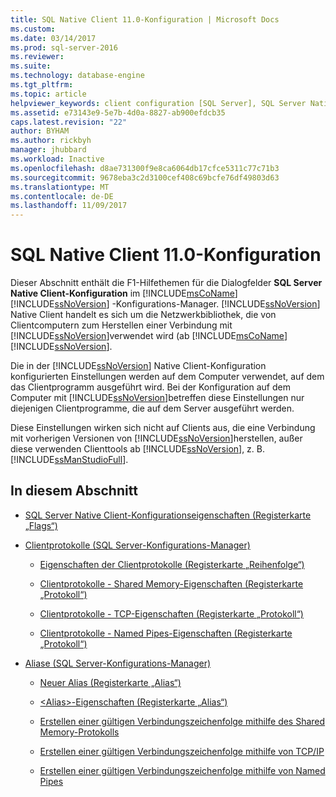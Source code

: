 ```yaml
---
title: SQL Native Client 11.0-Konfiguration | Microsoft Docs
ms.custom: 
ms.date: 03/14/2017
ms.prod: sql-server-2016
ms.reviewer: 
ms.suite: 
ms.technology: database-engine
ms.tgt_pltfrm: 
ms.topic: article
helpviewer_keywords: client configuration [SQL Server], SQL Server Native Client
ms.assetid: e73143e9-5e7b-4d0a-8827-ab900efdcb35
caps.latest.revision: "22"
author: BYHAM
ms.author: rickbyh
manager: jhubbard
ms.workload: Inactive
ms.openlocfilehash: d8ae731300f9e8ca6064db17cfce5311c77c71b3
ms.sourcegitcommit: 9678eba3c2d3100cef408c69bcfe76df49803d63
ms.translationtype: MT
ms.contentlocale: de-DE
ms.lasthandoff: 11/09/2017
---
```

# <a name="sql-native-client-110-configuration"></a>SQL Native Client 11.0-Konfiguration
  Dieser Abschnitt enthält die F1-Hilfethemen für die Dialogfelder **SQL Server Native Client-Konfiguration** im [!INCLUDE[msCoName](../../includes/msconame-md.md)] [!INCLUDE[ssNoVersion](../../includes/ssnoversion-md.md)] -Konfigurations-Manager. [!INCLUDE[ssNoVersion](../../includes/ssnoversion-md.md)] Native Client handelt es sich um die Netzwerkbibliothek, die von Clientcomputern zum Herstellen einer Verbindung mit [!INCLUDE[ssNoVersion](../../includes/ssnoversion-md.md)]verwendet wird (ab [!INCLUDE[msCoName](../../includes/msconame-md.md)] [!INCLUDE[ssNoVersion](../../includes/ssnoversion-md.md)].  
  
 Die in der [!INCLUDE[ssNoVersion](../../includes/ssnoversion-md.md)] Native Client-Konfiguration konfigurierten Einstellungen werden auf dem Computer verwendet, auf dem das Clientprogramm ausgeführt wird. Bei der Konfiguration auf dem Computer mit [!INCLUDE[ssNoVersion](../../includes/ssnoversion-md.md)]betreffen diese Einstellungen nur diejenigen Clientprogramme, die auf dem Server ausgeführt werden.  
  
 Diese Einstellungen wirken sich nicht auf Clients aus, die eine Verbindung mit vorherigen Versionen von [!INCLUDE[ssNoVersion](../../includes/ssnoversion-md.md)]herstellen, außer diese verwenden Clienttools ab [!INCLUDE[ssNoVersion](../../includes/ssnoversion-md.md)], z. B. [!INCLUDE[ssManStudioFull](../../includes/ssmanstudiofull-md.md)].  
  
## <a name="in-this-section"></a>In diesem Abschnitt  
  
-   [SQL Server Native Client-Konfigurationseigenschaften &#40;Registerkarte „Flags“&#41;](../../tools/configuration-manager/sql-server-native-client-configuration-properties-flags-tab.md)  
  
-   [Clientprotokolle &#40;SQL Server-Konfigurations-Manager&#41;](../../tools/configuration-manager/client-protocols-sql-server-configuration-manager.md)  
  
    -   [Eigenschaften der Clientprotokolle &#40;Registerkarte „Reihenfolge“&#41;](../../tools/configuration-manager/client-protocols-properties-order-tab.md)  
  
    -   [Clientprotokolle - Shared Memory-Eigenschaften &#40;Registerkarte „Protokoll“&#41;](../../tools/configuration-manager/client-protocols-shared-memory-properties-protocol-tab.md)  
  
    -   [Clientprotokolle - TCP-Eigenschaften &#40;Registerkarte „Protokoll“&#41;](../../tools/configuration-manager/client-protocols-tcp-ip-properties-protocol-tab.md)  
  
    -   [Clientprotokolle - Named Pipes-Eigenschaften &#40;Registerkarte „Protokoll“&#41;](../../tools/configuration-manager/client-protocols-named-pipes-properties-protocol-tab.md)  
  
-   [Aliase &#40;SQL Server-Konfigurations-Manager&#41;](../../tools/configuration-manager/aliases-sql-server-configuration-manager.md)  
  
    -   [Neuer Alias &#40;Registerkarte „Alias“&#41;](../../tools/configuration-manager/new-alias-alias-tab.md)  
  
    -   [&#60;Alias&#62;-Eigenschaften &#40;Registerkarte „Alias“&#41;](../../tools/configuration-manager/alias-properties-alias-tab.md)  
  
    -   [Erstellen einer gültigen Verbindungszeichenfolge mithilfe des Shared Memory-Protokolls](../../tools/configuration-manager/creating-a-valid-connection-string-using-shared-memory-protocol.md)  
  
    -   [Erstellen einer gültigen Verbindungszeichenfolge mithilfe von TCP/IP](../../tools/configuration-manager/creating-a-valid-connection-string-using-tcp-ip.md)  
  
    -   [Erstellen einer gültigen Verbindungszeichenfolge mithilfe von Named Pipes](http://msdn.microsoft.com/library/90930ff2-143b-4651-8ae3-297103600e4f)  
  
  
